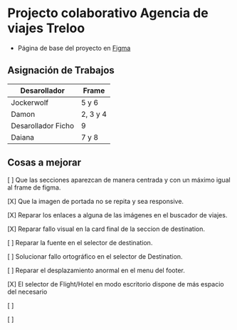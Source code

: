 # Projecto colaborativo Agencia de viajes Treloo

- Página de base del proyecto en [Figma](https://www.figma.com/community/file/1067291706100571818)

## Asignación de Trabajos

| Desarollador       | Frame    |
| ------------------ | -------- |
| Jockerwolf         | 5 y 6    |
| Damon              | 2, 3 y 4 |
| Desarollador Ficho | 9        |
| Daiana             | 7 y 8    |


## Cosas a mejorar

[ ] Que las secciones aparezcan de manera centrada y con un máximo igual al frame de figma.

[X] Que la imagen de portada no se repita y sea responsive.

[X] Reparar los enlaces a alguna de las imágenes en el buscador de viajes.

[X] Reparar fallo visual en la card final de la seccion de destination.

[ ] Reparar la fuente en el selector de destination.

[ ] Solucionar fallo ortográfico en el selector de Destination.

[ ] Reparar el desplazamiento anormal en el menu del footer.

[X] El selector de Flight/Hotel en modo escritorio dispone de más espacio del necesario

[ ]

[ ]